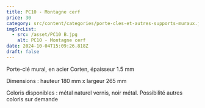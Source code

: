 ```yaml
---
title: PC10 - Montagne cerf
price: 30
category: src/content/categories/porte-cles-et-autres-supports-muraux.json
imgSrcList:
  - src: /asset/PC10 B.jpg
    alt: PC10 - Montagne cerf
date: 2024-10-04T15:09:26.818Z
draft: false
---
```


Porte-clé mural, en acier Corten, épaisseur 1.5 mm

Dimensions : hauteur 180 mm x largeur 265 mm

Coloris disponibles : métal naturel vernis, noir métal. Possibilité autres coloris sur demande
